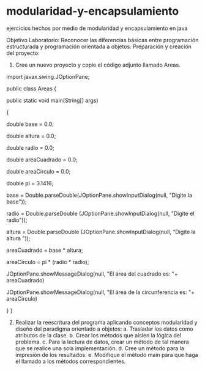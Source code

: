 # modularidad-y-encapsulamiento
ejercicios hechos por medio de modularidad y encapsulamiento en java







Objetivo Laboratorio:
Reconocer las diferencias básicas entre programación estructurada y programación orientada a objetos:
Preparación y creación del proyecto:
1. Cree un nuevo proyecto y copie el código adjunto llamado Areas.

import javax.swing.JOptionPane;

public class Areas {

public static void main(String[] args)

{

double base = 0.0; 

double altura = 0.0;

double radio = 0.0;

double areaCuadrado = 0.0;

double areaCirculo = 0.0;

double pi = 3.1416;

base = Double.parseDouble(JOptionPane.showInputDialog(null, "Digite la base"));

radio = Double.parseDouble (JOptionPane.showInputDialog(null, "Digite el radio"));

altura = Double.parseDouble (JOptionPane.showInputDialog(null, "Digite la altura "));

areaCuadrado = base * altura;

areaCirculo = pi * (radio * radio);

JOptionPane.showMessageDialog(null, "El área del cuadrado es: "+ areaCuadrado)

JOptionPane.showMessageDialog(null, "El área de la circunferencia es: "+ areaCirculo)

}
}



2. Realizar la reescritura del programa aplicando conceptos modularidad y diseño del paradigma orientado a
objetos:
a. Trasladar los datos como atributos de la clase.
b. Crear los métodos que aíslen la lógica del problema.
c. Para la lectura de datos, crear un método de tal manera que se realice una sola implementación.
d. Cree un método para la impresión de los resultados.
e. Modifique el método main para que haga el llamado a los métodos correspondientes.









